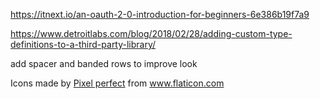 https://itnext.io/an-oauth-2-0-introduction-for-beginners-6e386b19f7a9


https://www.detroitlabs.com/blog/2018/02/28/adding-custom-type-definitions-to-a-third-party-library/

add spacer and banded rows to improve look


<div>Icons made by <a href="https://www.flaticon.com/authors/pixel-perfect" title="Pixel perfect">Pixel perfect</a> from <a href="https://www.flaticon.com/" title="Flaticon">www.flaticon.com</a></div>